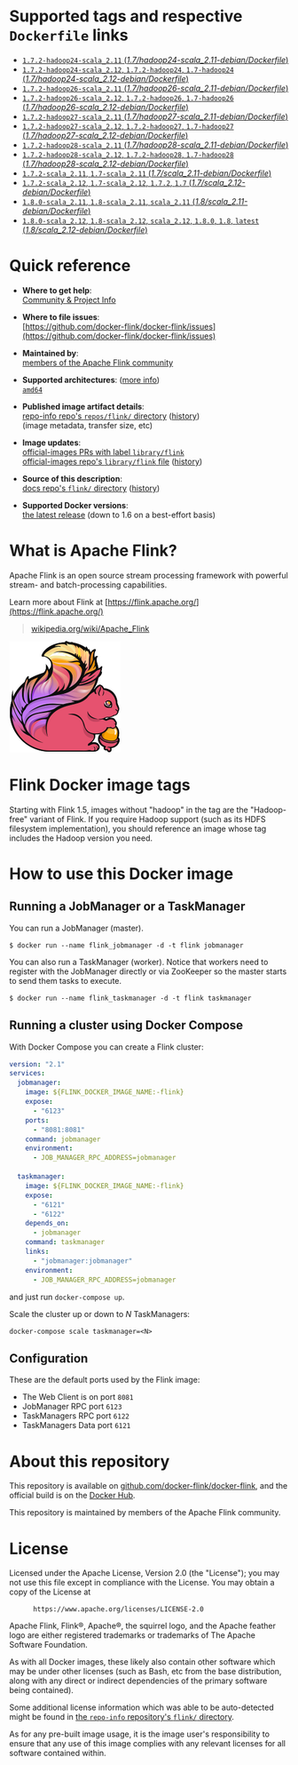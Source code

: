 <!--

********************************************************************************

WARNING:

    DO NOT EDIT "flink/README.md"

    IT IS AUTO-GENERATED

    (from the other files in "flink/" combined with a set of templates)

********************************************************************************

-->

# Supported tags and respective `Dockerfile` links

-	[`1.7.2-hadoop24-scala_2.11` (*1.7/hadoop24-scala_2.11-debian/Dockerfile*)](https://github.com/docker-flink/docker-flink/blob/f96f07a516dbd4d9544d22c5272006ccd0b988d6/1.7/hadoop24-scala_2.11-debian/Dockerfile)
-	[`1.7.2-hadoop24-scala_2.12`, `1.7.2-hadoop24`, `1.7-hadoop24` (*1.7/hadoop24-scala_2.12-debian/Dockerfile*)](https://github.com/docker-flink/docker-flink/blob/f96f07a516dbd4d9544d22c5272006ccd0b988d6/1.7/hadoop24-scala_2.12-debian/Dockerfile)
-	[`1.7.2-hadoop26-scala_2.11` (*1.7/hadoop26-scala_2.11-debian/Dockerfile*)](https://github.com/docker-flink/docker-flink/blob/f96f07a516dbd4d9544d22c5272006ccd0b988d6/1.7/hadoop26-scala_2.11-debian/Dockerfile)
-	[`1.7.2-hadoop26-scala_2.12`, `1.7.2-hadoop26`, `1.7-hadoop26` (*1.7/hadoop26-scala_2.12-debian/Dockerfile*)](https://github.com/docker-flink/docker-flink/blob/f96f07a516dbd4d9544d22c5272006ccd0b988d6/1.7/hadoop26-scala_2.12-debian/Dockerfile)
-	[`1.7.2-hadoop27-scala_2.11` (*1.7/hadoop27-scala_2.11-debian/Dockerfile*)](https://github.com/docker-flink/docker-flink/blob/f96f07a516dbd4d9544d22c5272006ccd0b988d6/1.7/hadoop27-scala_2.11-debian/Dockerfile)
-	[`1.7.2-hadoop27-scala_2.12`, `1.7.2-hadoop27`, `1.7-hadoop27` (*1.7/hadoop27-scala_2.12-debian/Dockerfile*)](https://github.com/docker-flink/docker-flink/blob/f96f07a516dbd4d9544d22c5272006ccd0b988d6/1.7/hadoop27-scala_2.12-debian/Dockerfile)
-	[`1.7.2-hadoop28-scala_2.11` (*1.7/hadoop28-scala_2.11-debian/Dockerfile*)](https://github.com/docker-flink/docker-flink/blob/f96f07a516dbd4d9544d22c5272006ccd0b988d6/1.7/hadoop28-scala_2.11-debian/Dockerfile)
-	[`1.7.2-hadoop28-scala_2.12`, `1.7.2-hadoop28`, `1.7-hadoop28` (*1.7/hadoop28-scala_2.12-debian/Dockerfile*)](https://github.com/docker-flink/docker-flink/blob/f96f07a516dbd4d9544d22c5272006ccd0b988d6/1.7/hadoop28-scala_2.12-debian/Dockerfile)
-	[`1.7.2-scala_2.11`, `1.7-scala_2.11` (*1.7/scala_2.11-debian/Dockerfile*)](https://github.com/docker-flink/docker-flink/blob/f96f07a516dbd4d9544d22c5272006ccd0b988d6/1.7/scala_2.11-debian/Dockerfile)
-	[`1.7.2-scala_2.12`, `1.7-scala_2.12`, `1.7.2`, `1.7` (*1.7/scala_2.12-debian/Dockerfile*)](https://github.com/docker-flink/docker-flink/blob/f96f07a516dbd4d9544d22c5272006ccd0b988d6/1.7/scala_2.12-debian/Dockerfile)
-	[`1.8.0-scala_2.11`, `1.8-scala_2.11`, `scala_2.11` (*1.8/scala_2.11-debian/Dockerfile*)](https://github.com/docker-flink/docker-flink/blob/f96f07a516dbd4d9544d22c5272006ccd0b988d6/1.8/scala_2.11-debian/Dockerfile)
-	[`1.8.0-scala_2.12`, `1.8-scala_2.12`, `scala_2.12`, `1.8.0`, `1.8`, `latest` (*1.8/scala_2.12-debian/Dockerfile*)](https://github.com/docker-flink/docker-flink/blob/f96f07a516dbd4d9544d22c5272006ccd0b988d6/1.8/scala_2.12-debian/Dockerfile)

# Quick reference

-	**Where to get help**:  
	[Community & Project Info](https://flink.apache.org/community.html)

-	**Where to file issues**:  
	[https://github.com/docker-flink/docker-flink/issues](https://github.com/docker-flink/docker-flink/issues)

-	**Maintained by**:  
	[members of the Apache Flink community](https://github.com/docker-flink/docker-flink)

-	**Supported architectures**: ([more info](https://github.com/docker-library/official-images#architectures-other-than-amd64))  
	[`amd64`](https://hub.docker.com/r/amd64/flink/)

-	**Published image artifact details**:  
	[repo-info repo's `repos/flink/` directory](https://github.com/docker-library/repo-info/blob/master/repos/flink) ([history](https://github.com/docker-library/repo-info/commits/master/repos/flink))  
	(image metadata, transfer size, etc)

-	**Image updates**:  
	[official-images PRs with label `library/flink`](https://github.com/docker-library/official-images/pulls?q=label%3Alibrary%2Fflink)  
	[official-images repo's `library/flink` file](https://github.com/docker-library/official-images/blob/master/library/flink) ([history](https://github.com/docker-library/official-images/commits/master/library/flink))

-	**Source of this description**:  
	[docs repo's `flink/` directory](https://github.com/docker-library/docs/tree/master/flink) ([history](https://github.com/docker-library/docs/commits/master/flink))

-	**Supported Docker versions**:  
	[the latest release](https://github.com/docker/docker-ce/releases/latest) (down to 1.6 on a best-effort basis)

# What is Apache Flink?

Apache Flink is an open source stream processing framework with powerful stream- and batch-processing capabilities.

Learn more about Flink at [https://flink.apache.org/](https://flink.apache.org/)

> [wikipedia.org/wiki/Apache_Flink](https://en.wikipedia.org/wiki/Apache_Flink)

![logo](https://raw.githubusercontent.com/docker-library/docs/71398f44551617e3934a86b4b7a3c770ae093b59/flink/logo.png)

# Flink Docker image tags

Starting with Flink 1.5, images without "hadoop" in the tag are the "Hadoop-free" variant of Flink. If you require Hadoop support (such as its HDFS filesystem implementation), you should reference an image whose tag includes the Hadoop version you need.

# How to use this Docker image

## Running a JobManager or a TaskManager

You can run a JobManager (master).

```console
$ docker run --name flink_jobmanager -d -t flink jobmanager
```

You can also run a TaskManager (worker). Notice that workers need to register with the JobManager directly or via ZooKeeper so the master starts to send them tasks to execute.

```console
$ docker run --name flink_taskmanager -d -t flink taskmanager
```

## Running a cluster using Docker Compose

With Docker Compose you can create a Flink cluster:

```yml
version: "2.1"
services:
  jobmanager:
    image: ${FLINK_DOCKER_IMAGE_NAME:-flink}
    expose:
      - "6123"
    ports:
      - "8081:8081"
    command: jobmanager
    environment:
      - JOB_MANAGER_RPC_ADDRESS=jobmanager

  taskmanager:
    image: ${FLINK_DOCKER_IMAGE_NAME:-flink}
    expose:
      - "6121"
      - "6122"
    depends_on:
      - jobmanager
    command: taskmanager
    links:
      - "jobmanager:jobmanager"
    environment:
      - JOB_MANAGER_RPC_ADDRESS=jobmanager
```

and just run `docker-compose up`.

Scale the cluster up or down to *N* TaskManagers:

```console
docker-compose scale taskmanager=<N>
```

## Configuration

These are the default ports used by the Flink image:

-	The Web Client is on port `8081`
-	JobManager RPC port `6123`
-	TaskManagers RPC port `6122`
-	TaskManagers Data port `6121`

# About this repository

This repository is available on [github.com/docker-flink/docker-flink](https://github.com/docker-flink/docker-flink), and the official build is on the [Docker Hub](https://hub.docker.com/_/flink/).

This repository is maintained by members of the Apache Flink community.

# License

Licensed under the Apache License, Version 2.0 (the "License"); you may not use this file except in compliance with the License. You may obtain a copy of the License at

	      https://www.apache.org/licenses/LICENSE-2.0

Apache Flink, Flink®, Apache®, the squirrel logo, and the Apache feather logo are either registered trademarks or trademarks of The Apache Software Foundation.

As with all Docker images, these likely also contain other software which may be under other licenses (such as Bash, etc from the base distribution, along with any direct or indirect dependencies of the primary software being contained).

Some additional license information which was able to be auto-detected might be found in [the `repo-info` repository's `flink/` directory](https://github.com/docker-library/repo-info/tree/master/repos/flink).

As for any pre-built image usage, it is the image user's responsibility to ensure that any use of this image complies with any relevant licenses for all software contained within.
